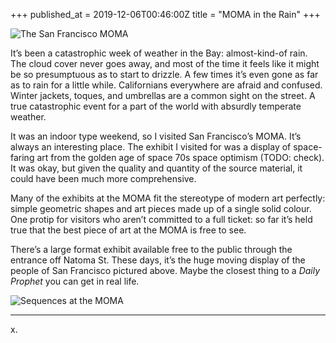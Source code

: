 +++
published_at = 2019-12-06T00:46:00Z
title = "MOMA in the Rain"
+++

![The San Francisco MOMA](/assets/images/nanoglyphs/006-moma/moma@2x.jpg)

It’s been a catastrophic week of weather in the Bay: almost-kind-of rain. The cloud cover never goes away, and most of the time it feels like it might be so presumptuous as to start to drizzle. A few times it’s even gone as far as to rain for a little while. Californians everywhere are afraid and confused. Winter jackets, toques, and umbrellas are a common sight on the street. A true catastrophic event for a part of the world with absurdly temperate weather.

It was an indoor type weekend, so I visited San Francisco’s MOMA. It’s always an interesting place. The exhibit I visited for was a display of space-faring art from the golden age of space 70s space optimism (TODO: check). It was okay, but given the quality and quantity of the source material, it could have been much more comprehensive.

Many of the exhibits at the MOMA fit the stereotype of modern art perfectly: simple geometric shapes and art pieces made up of a single solid colour. One protip for visitors who aren’t committed to a full ticket: so far it’s held true that the best piece of art at the MOMA is free to see.

There’s a large format exhibit available free to the public through the entrance off Natoma St. These days, it’s the huge moving display of the people of San Francisco pictured above. Maybe the closest thing to a _Daily Prophet_ you can get in real life.

![Sequences at the MOMA](/assets/images/nanoglyphs/006-moma/sequences@2x.jpg)

---

x.
